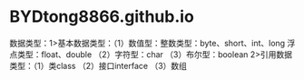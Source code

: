 # BYDtong8866.github.io

数据类型：1>基本数据类型：（1）数值型：整数类型：byte、short、int、long
                                       浮点类型：float、double
                          （2）字符型：char
                          （3）布尔型：boolean
          2>引用数据类型：（1）类class
                          （2）接口interface
                          （3）数组
